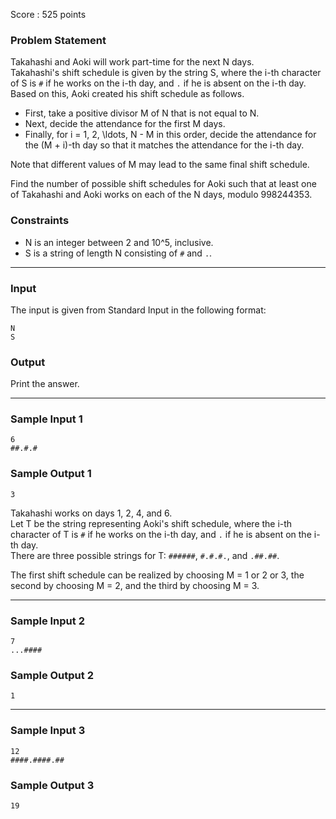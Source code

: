 Score : 525 points

### Problem Statement

Takahashi and Aoki will work part-time for the next N days.  
Takahashi's shift schedule is given by the string S, where the i-th character of S is `#` if he works on the i-th day, and `.` if he is absent on the i-th day.  
Based on this, Aoki created his shift schedule as follows.

* First, take a positive divisor M of N that is not equal to N.
* Next, decide the attendance for the first M days.
* Finally, for i = 1, 2, \ldots, N - M in this order, decide the attendance for the (M + i)-th day so that it matches the attendance for the i-th day.

Note that different values of M may lead to the same final shift schedule.

Find the number of possible shift schedules for Aoki such that at least one of Takahashi and Aoki works on each of the N days, modulo 998244353.

### Constraints

* N is an integer between 2 and 10^5, inclusive.
* S is a string of length N consisting of `#` and `.`.

---

### Input

The input is given from Standard Input in the following format:

```
N
S
```

### Output

Print the answer.

---

### Sample Input 1

```
6
##.#.#
```

### Sample Output 1

```
3
```

Takahashi works on days 1, 2, 4, and 6.  
Let T be the string representing Aoki's shift schedule, where the i-th character of T is `#` if he works on the i-th day, and `.` if he is absent on the i-th day.  
There are three possible strings for T: `######`, `#.#.#.`, and `.##.##`.

The first shift schedule can be realized by choosing M = 1 or 2 or 3, the second by choosing M = 2, and the third by choosing M = 3.

---

### Sample Input 2

```
7
...####
```

### Sample Output 2

```
1
```

---

### Sample Input 3

```
12
####.####.##
```

### Sample Output 3

```
19
```